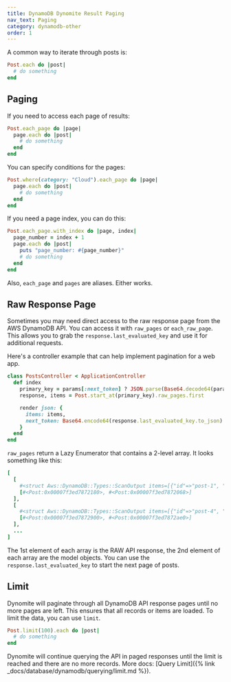 ```yaml
---
title: DynamoDB Dynomite Result Paging
nav_text: Paging
category: dynamodb-other
order: 1
---
```


A common way to iterate through posts is:

```ruby
Post.each do |post|
  # do something
end
```

## Paging

If you need to access each page of results:

```ruby
Post.each_page do |page|
  page.each do |post|
    # do something
  end
end
```

You can specify conditions for the pages:

```ruby
Post.where(category: "Cloud").each_page do |page|
  page.each do |post|
    # do something
  end
end
```

If you need a page index, you can do this:

```ruby
Post.each_page.with_index do |page, index|
  page_number = index + 1
  page.each do |post|
    puts "page_number: #{page_number}"
    # do something
  end
end
```

Also, `each_page` and `pages` are aliases. Either works.

## Raw Response Page

Sometimes you may need direct access to the raw response page from the AWS DynamoDB API. You can access it with `raw_pages` or `each_raw_page`. This allows you to grab the `response.last_evaluated_key` and use it for additional requests.

Here's a controller example that can help implement pagination for a web app.

```ruby
class PostsController < ApplicationController
  def index
    primary_key = params[:next_token] ? JSON.parse(Base64.decode64(params[:next_token])) : nil
    response, items = Post.start_at(primary_key).raw_pages.first

    render json: {
      items: items,
      next_token: Base64.encode64(response.last_evaluated_key.to_json)
    }
  end
end
```

`raw_pages` return a Lazy Enumerator that contains a 2-level array. It looks something like this:

```ruby
[
  [
    #<struct Aws::DynamoDB::Types::ScanOutput items=[{"id"=>"post-1", "title"=>"post 1"},{"id"=>"post-2", "title"=>"post 2"},count=2,scanned_count=2,last_evaluated_key=nil> ],
    [#<Post:0x00007f3ed7872180>, #<Post:0x00007f3ed7872068>]
  ],
  [
    #<struct Aws::DynamoDB::Types::ScanOutput items=[{"id"=>"post-4", "title"=>"post 4"},{"id"=>"post-4", "title"=>"post 4"},count=2,scanned_count=2,last_evaluated_key=nil> ],
    [#<Post:0x00007f3ed7872900>, #<Post:0x00007f3ed7872ae0>]
  ],
  ...
]
```


The 1st element of each array is the RAW API response, the 2nd element of each array are the model objects.  You can use the `response.last_evaluated_key` to start the next page of posts.

## Limit

Dynomite will paginate through all DynamoDB API response pages until no more pages are left. This ensures that all records or items are loaded. To limit the data, you can use `limit`.

```ruby
Post.limit(100).each do |post|
  # do something
end
```

Dynomite will continue querying the API in paged responses until the limit is reached and there are no more records. More docs: [Query Limit]({% link _docs/database/dynamodb/querying/limit.md %}).
